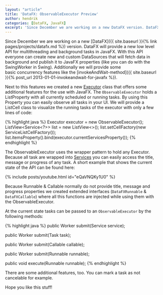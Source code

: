 ```yaml
---
layout: "article"
title: 'DataFX: ObservableExecutor Preview'
author: hendrik
categories: [DataFX, JavaFX]
excerpt: 'Since December we are working on a new DataFX version. DataFX will provide a new low level API for multithreading and background tasks in JavaFX.'
---
```

Since December we are working on a new [DataFX]({{ site.baseurl }}{% link pages/projects/datafx.md %}) version. DataFX will provide a new low level API for multithreading and background tasks in JavaFX. With this API everyone can create new and custom DataSources that will fetch data in background and publish it to JavaFX properties (like you can do with the SwingWorker in Swing). Additionally we will provide some basic concurrency features like the [invokeAndWait-method]({{ site.baseurl }}{% post_url 2013-01-01-invokeandwait-for-javafx %}).

Next to this features we created a new [Executor](http://docs.oracle.com/javase/tutorial/essential/concurrency/exinter.html) class that offers some additional features for the use with JavaFX. The `ObservableExecutor` holds a ListProperty with all currently scheduled or running tasks. By using this Property you can easily observe all tasks in your UI. We will provide a ListCell class to visualize the running tasks of the executor with only a few lines of code:

{% highlight java %}
Executor executor = new ObservableExecutor();
ListView<Service<?>> list = new ListView<>();
list.setCellFactory(new ServiceListCellFactory());
list.itemsProperty().bind(executor.currentServicesProperty());
{% endhighlight %}

The ObservableExecutor uses the wrapper pattern to hold any Executor. Because all task are wrapped into [Services](http://docs.oracle.com/javafx/2/api/javafx/concurrent/Service.html) you can easily access the title, message or progress of any task. A short example that shows the current state of the API can be found here:

{% include posts/youtube.html id="eQaVNQKy1U0" %}

Because Runnable & Callable normally do not provide title, message and progress properties we created extended interfaces (`DataFXRunnable` & `DataFXCallable`) where all this functions are injected while using them with the ObservableExecutor.

At the current state tasks can be passed to an `ObservableExecutor` by the following methods:

{% highlight java %}
public <T> Worker<T> submit(Service<T> service);

public <T> Worker<T> submit(Task<T> task);

public <T> Worker<T> submit(Callable<T> callable);

public Worker<Void> submit(Runnable runnable);

public void execute(Runnable runnable);
{% endhighlight %}

There are some additional features, too. You can mark a task as not cancelable for example.

Hope you like this stuff!
